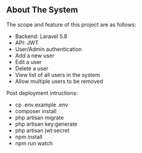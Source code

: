 ## About The System

The scope and feature of this project are as follows:

- Backend: Laravel 5.8
- API: JWT
- User/Admin authentication
- Add a new user
- Edit a user
- Delete a user
- View list of all users in the system 
- Allow multiple users to be removed  

Post deployment intructions:

- cp .env.example .env 
- composer install
- php artisan migrate
- php artisan key:generate
- php artisan jwt:secret
- npm install
- npm run watch